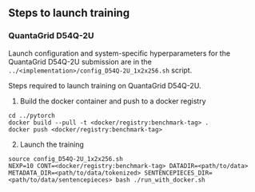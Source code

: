 ## Steps to launch training

### QuantaGrid D54Q-2U

Launch configuration and system-specific hyperparameters for the QuantaGrid D54Q-2U
submission are in the `../<implementation>/config_D54Q-2U_1x2x256.sh` script.

Steps required to launch training on QuantaGrid D54Q-2U.

1. Build the docker container and push to a docker registry

```
cd ../pytorch
docker build --pull -t <docker/registry:benchmark-tag> .
docker push <docker/registry:benchmark-tag>
```

2. Launch the training
```
source config_D54Q-2U_1x2x256.sh
NEXP=10 CONT=<docker/registry:benchmark-tag> DATADIR=<path/to/data> METADATA_DIR=<path/to/data/tokenized> SENTENCEPIECES_DIR=<path/to/data/sentencepieces> bash ./run_with_docker.sh
